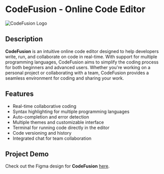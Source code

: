 # CodeFusion - Online Code Editor

![CodeFusion Logo]([https://](https://jumpshare.com/v/HvboJgoK5ehNVX3BPduA?b=SJ4ImwIbaRTrjQoDIueA))

## Description

**CodeFusion** is an intuitive online code editor designed to help developers write, run, and collaborate on code in real-time. With support for multiple programming languages, CodeFusion aims to simplify the coding process for both beginners and advanced users. Whether you're working on a personal project or collaborating with a team, CodeFusion provides a seamless environment for coding and sharing your work.

## Features

- Real-time collaborative coding
- Syntax highlighting for multiple programming languages
- Auto-completion and error detection
- Multiple themes and customizable interface
- Terminal for running code directly in the editor
- Code versioning and history
- Integrated chat for team collaboration

## Project Demo

Check out the Figma design for **CodeFusion** [here](https://www.figma.com/design/hdFOcPMr4McRS2rWrHtzjx/CodeFusion?node-id=0-1&node-type=canvas&t=a6bZYpgvh3hc7QLw-0).


